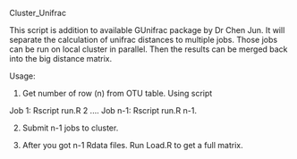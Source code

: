 Cluster_Unifrac

This script is addition to available GUnifrac package by Dr Chen Jun. It will separate the calculation of unifrac distances to multiple jobs. 
Those jobs can be run on local cluster in parallel.  Then the results can be merged back into the big distance matrix.

Usage:

1. Get number of row (n) from OTU table. Using script

Job 1: Rscript run.R 2
....
Job n-1: Rscript run.R n-1.

2. Submit n-1 jobs to cluster.

3. After you got n-1 Rdata files. Run Load.R to get a full matrix.

 



